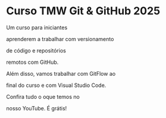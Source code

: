 # Curso TMW Git \& GitHub 2025



Um curso para iniciantes

aprenderem a trabalhar com versionamento

de código e repositórios

remotos com GitHub.



Além disso, vamos trabalhar com GitFlow ao

final do curso e com Visual Studio Code.



Confira tudo o oque temos no 

nosso YouTube. É grátis!


